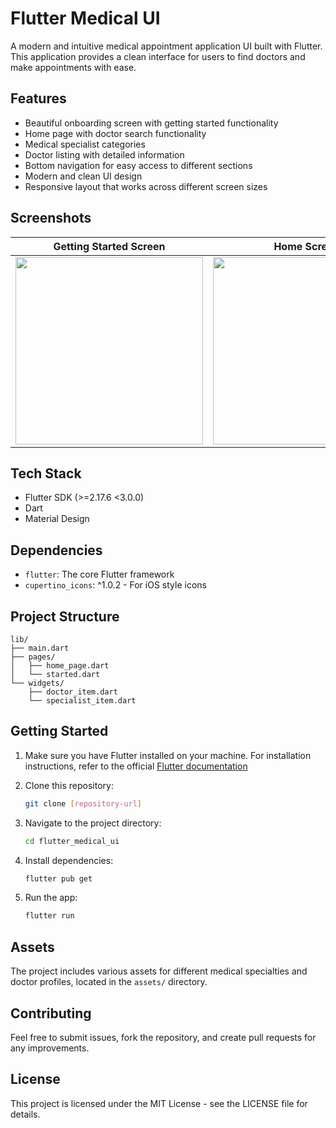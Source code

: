 # Flutter Medical UI

A modern and intuitive medical appointment application UI built with Flutter. This application provides a clean interface for users to find doctors and make appointments with ease.

## Features

- Beautiful onboarding screen with getting started functionality
- Home page with doctor search functionality
- Medical specialist categories
- Doctor listing with detailed information
- Bottom navigation for easy access to different sections
- Modern and clean UI design
- Responsive layout that works across different screen sizes

## Screenshots

| Getting Started Screen | Home Screen |
|------------------------|-------------|
| <img src="gambar1.png" width="300"/> | <img src="gambar2.png" width="300"/> |

## Tech Stack

- Flutter SDK (>=2.17.6 <3.0.0)
- Dart
- Material Design

## Dependencies

- `flutter`: The core Flutter framework
- `cupertino_icons`: ^1.0.2 - For iOS style icons

## Project Structure

```
lib/
├── main.dart
├── pages/
│   ├── home_page.dart
│   └── started.dart
└── widgets/
    ├── doctor_item.dart
    └── specialist_item.dart
```

## Getting Started

1. Make sure you have Flutter installed on your machine. For installation instructions, refer to the official [Flutter documentation](https://flutter.dev/docs/get-started/install)

2. Clone this repository:
   ```bash
   git clone [repository-url]
   ```

3. Navigate to the project directory:
   ```bash
   cd flutter_medical_ui
   ```

4. Install dependencies:
   ```bash
   flutter pub get
   ```

5. Run the app:
   ```bash
   flutter run
   ```

## Assets

The project includes various assets for different medical specialties and doctor profiles, located in the `assets/` directory.

## Contributing

Feel free to submit issues, fork the repository, and create pull requests for any improvements.

## License

This project is licensed under the MIT License - see the LICENSE file for details.



